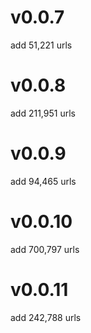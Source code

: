 # v0.0.7

add 51,221 urls

# v0.0.8

add 211,951 urls

# v0.0.9

add 94,465 urls

# v0.0.10

add 700,797 urls

# v0.0.11

add 242,788 urls
